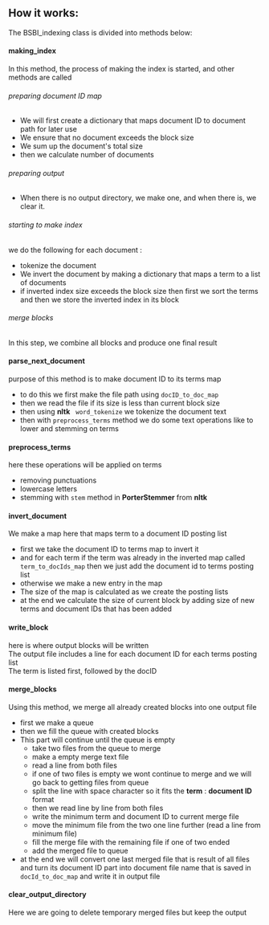 ## How it works:
The BSBI_indexing class is divided into methods below:
#### making_index
In this method, the process of making the index is started, and other methods are called
###### preparing document ID map
+ We will first create a dictionary that maps document ID to document path for later use
+ We ensure that no document exceeds the block size
+ We sum up the document's total size
+ then we calculate number of documents  
 
###### preparing output
+ When there is no output directory, we make one, and when there is, we clear it.
###### starting to make index
we do the following for each document :
+ tokenize the document 
+ We invert the document by making a dictionary that maps a term to a list of documents
+ if inverted index size exceeds the block size then first we sort the terms and then we store the inverted index in its block

###### merge blocks
In this step, we combine all blocks and produce one final result

#### parse_next_document
purpose of this method is to make  document ID to its terms map  

+ to do this we first make the file path using  ``docID_to_doc_map`` 
+ then we read the file if its size is less than current block size 
+ then using **nltk** `` word_tokenize`` we tokenize the document text
+ then with ``preprocess_terms`` method we do some text operations like to lower and stemming on terms 
#### preprocess_terms
here these operations will be applied on terms
+ removing punctuations
+ lowercase letters
+ stemming  with ``stem`` method in  **PorterStemmer** from **nltk** 
#### invert_document
We make a map here that maps term to a document ID posting list  
+ first we take the document ID to terms map to invert it
+ and for each term if the term was already in the inverted map called ``term_to_docIds_map`` then we just add the document id to terms posting list
+ otherwise we make a new entry in the map
+ The size of the map is calculated as we create the posting lists
+ at the end we calculate the size of current block by adding size of new terms and document IDs that has been added 

#### write_block
here is where output blocks will be written  
The output file includes a line for each document ID for each terms posting list   
The term is listed first, followed by the docID
#### merge_blocks
Using this method, we merge all already created blocks into one output file  
+ first we make a queue
+ then we fill the queue with created blocks
+ This part will continue until the queue is empty
  - take two files from the queue to merge
  - make a empty merge text file
  - read a line from both files
  - if one of two files is empty we wont continue to merge and we will go back to getting files from queue
  - split the line with space character so it fits the **term** : **document ID** format
  - then we read line by line from both files
  - write the minimum term and document ID to current merge file
  - move the minimum file from the two one line further (read a line from minimum file)
  - fill the merge file with the remaining file if one of two ended
  - add the merged file to queue
+ at the end we will convert one last merged file that is result of all files and turn its document ID part into document file name that is saved in ``docId_to_doc_map``  and write it in output file

#### clear_output_directory
Here we are going to delete temporary merged files but keep the output
